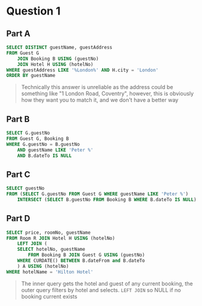 # Question 1

## Part A

```sql
SELECT DISTINCT guestName, guestAddress
FROM Guest G 
    JOIN Booking B USING (guestNo)
    JOIN Hotel H USING (hotelNo)
WHERE guestAddress LIKE '%London%' AND H.city = 'London'
ORDER BY guestName
```

> Technically this answer is unreliable as the address could be something like "1 London Road, Coventry", however, this is obviously how they want you to match it, and we don't have a better way

## Part B

```sql
SELECT G.guestNo
FROM Guest G, Booking B
WHERE G.guestNo = B.guestNo
    AND guestName LIKE 'Peter %'
    AND B.dateTo IS NULL
```

## Part C

```sql
SELECT guestNo
FROM (SELECT G.guestNo FROM Guest G WHERE guestName LIKE 'Peter %') 
    INTERSECT (SELECT B.guestNo FROM Booking B WHERE B.dateTo IS NULL)
```

## Part D

```sql
SELECT price, roomNo, guestName
FROM Room R JOIN Hotel H USING (hotelNo)
    LEFT JOIN (
	SELECT hotelNo, guestName 
        FROM Booking B JOIN Guest G USING (guestNo)
	WHERE CURDATE() BETWEEN B.dateFrom and B.dateTo
    ) A USING (hotelNo)
WHERE hotelName = 'Hilton Hotel'
```

> The inner query gets the hotel and guest of any current booking, the outer query filters by hotel and selects. `LEFT JOIN` so NULL if no booking current exists